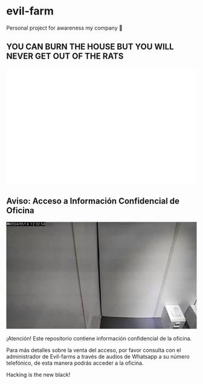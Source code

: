 # evil-farm
Personal project for awareness my company 👹

## YOU CAN BURN THE HOUSE BUT YOU WILL NEVER GET OUT OF THE RATS

![Bienvenid@s](evilrat.png)

## Aviso: Acceso a Información Confidencial de Oficina

![Información Confidencial](camaraweb.JPG)

¡Atención! Este repositorio contiene información confidencial de la oficina. 

Para más detalles sobre la venta del acceso, por favor consulta con el administrador de Evil-farms a través de audios de Whatsapp a su número telefónico, de esta manera podrás acceder a la oficina.

Hacking is the new black! 


